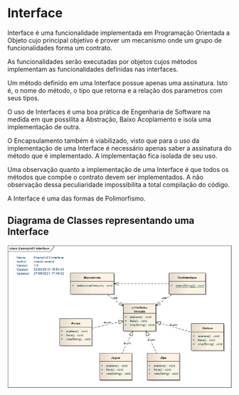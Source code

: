 # Interface 

> 
Interface é uma funcionalidade implementada em Programação Orientada a Objeto cujo principal objetivo é prover um mecanismo onde um grupo de funcionalidades forma um contrato. 
>
>
As funcionalidades serão executadas por objetos cujos métodos implementam as funcionalidades definidas nas interfaces.
>
>
Um método definido em uma Interface possue apenas uma assinatura. Isto é, o nome do método, o tipo que retorna e a relação dos parametros com seus tipos.
>
>
O uso de Interfaces é uma boa prática de Engenharia de Software na medida em que possilita a Abstração, Baixo Acoplamento e isola uma implementação de outra.
>
>
O Encapsulamento também é viabilizado, visto que para o uso da implementação de uma Interface é necessário apenas saber a assinatura do método que é implementado. A implementação fica isolada de seu uso.
>
>
Uma observação quanto a implementação de uma Interface é que todos os métodos que compõe o contrato devem ser implementados. A não observação dessa peculiaridade impossibilita a total compilação do código.
>
>
A Interface é uma das formas de Polimorfismo.
>
 

 

## Diagrama de Classes representando uma Interface

![This is a alt text.](/figuras/interface.png "Interface.")